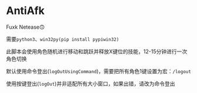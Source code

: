 # AntiAfk
Fuxk Netease🙃

需要```python3```、```win32py(pip install pypiwin32)```

此脚本会使用角色随机进行移动和跳跃并释放X键位的技能，12-15分钟进行一次角色切换

默认使用命令登出(```logOutUsingCommand```)，需要把所有角色1键设置为宏：```/logout```

使用按键登出(```logOut```)并非适配所有大小窗口，如果出错，请改为命令登出
